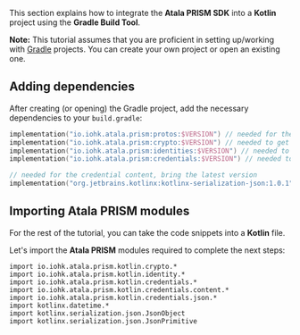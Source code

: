 This section explains how to integrate the **Atala PRISM SDK** into a **Kotlin** project using the **Gradle Build Tool**.

**Note:** This tutorial assumes that you are proficient in setting up/working with [Gradle](https://gradle.org/) projects. You can create your own project or open an existing one.


## Adding dependencies

After creating (or opening) the Gradle project, add the necessary dependencies to your `build.gradle`:

```kotlin
implementation("io.iohk.atala.prism:protos:$VERSION") // needed for the credential payloads defined in protobuf
implementation("io.iohk.atala.prism:crypto:$VERSION") // needed to get a crypto implementation
implementation("io.iohk.atala.prism:identities:$VERSION") // needed to deal with DIDs
implementation("io.iohk.atala.prism:credentials:$VERSION") // needed to deal with credentials

// needed for the credential content, bring the latest version
implementation("org.jetbrains.kotlinx:kotlinx-serialization-json:1.0.1")
```

## Importing Atala PRISM modules

For the rest of the tutorial, you can take the code snippets into a **Kotlin** file.

Let's import the **Atala PRISM** modules required to complete the next steps:

```kotlin:ank
import io.iohk.atala.prism.kotlin.crypto.*
import io.iohk.atala.prism.kotlin.identity.*
import io.iohk.atala.prism.kotlin.credentials.*
import io.iohk.atala.prism.kotlin.credentials.content.*
import io.iohk.atala.prism.kotlin.credentials.json.*
import kotlinx.datetime.*
import kotlinx.serialization.json.JsonObject
import kotlinx.serialization.json.JsonPrimitive
```
